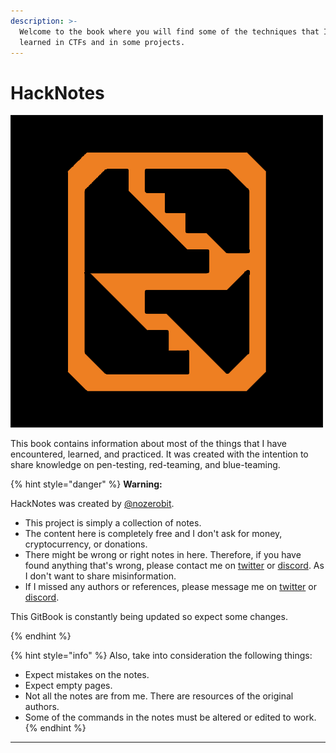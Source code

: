 ```yaml
---
description: >-
  Welcome to the book where you will find some of the techniques that I have
  learned in CTFs and in some projects.
---
```


# HackNotes

![](.gitbook/assets/Github-Logo.png)

This book contains information about most of the things that I have encountered, learned, and practiced. It was created with the intention to share knowledge on pen-testing, red-teaming, and blue-teaming.

{% hint style="danger" %}
**Warning:**

HackNotes was created by [@nozerobit](https://twitter.com/nozerobit).&#x20;

* This project is simply a collection of notes.
* The content here is completely free and I don't ask for money, cryptocurrency, or donations.
* There might be wrong or right notes in here. Therefore, if you have found anything that's wrong, please contact me on [twitter](https://twitter.com/nozerobit) or [discord](https://discord.gg/jChyJgGs7Z). As I don't want to share misinformation.
* If I missed any authors or references, please message me on [twitter](https://twitter.com/nozerobit) or [discord](https://discord.gg/jChyJgGs7Z).

This GitBook is constantly being updated so expect some changes.


{% endhint %}

{% hint style="info" %}
Also, take into consideration the following things:

* Expect mistakes on the notes.
* Expect empty pages.
* Not all the notes are from me. There are resources of the original authors.
* Some of the commands in the notes must be altered or edited to work.
{% endhint %}

***
